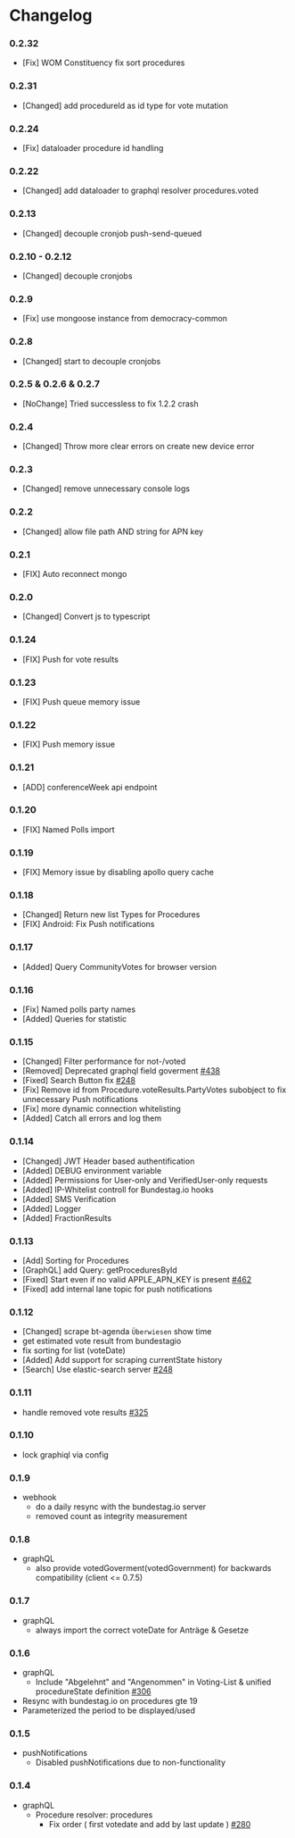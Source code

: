 # Changelog

### 0.2.32

- [Fix] WOM Constituency fix sort procedures

### 0.2.31

- [Changed] add procedureId as id type for vote mutation

### 0.2.24

- [Fix] dataloader procedure id handling

### 0.2.22

- [Changed] add dataloader to graphql resolver procedures.voted

### 0.2.13

- [Changed] decouple cronjob push-send-queued

### 0.2.10 - 0.2.12

- [Changed] decouple cronjobs

### 0.2.9

- [Fix] use mongoose instance from democracy-common

### 0.2.8

- [Changed] start to decouple cronjobs

### 0.2.5 & 0.2.6 & 0.2.7

- [NoChange] Tried successless to fix 1.2.2 crash

### 0.2.4

- [Changed] Throw more clear errors on create new device error

### 0.2.3

- [Changed] remove unnecessary console logs

### 0.2.2

- [Changed] allow file path AND string for APN key

### 0.2.1

- [FIX] Auto reconnect mongo

### 0.2.0

- [Changed] Convert js to typescript

### 0.1.24

- [FIX] Push for vote results

### 0.1.23

- [FIX] Push queue memory issue

### 0.1.22

- [FIX] Push memory issue

### 0.1.21

- [ADD] conferenceWeek api endpoint

### 0.1.20

- [FIX] Named Polls import

### 0.1.19

- [FIX] Memory issue by disabling apollo query cache

### 0.1.18

- [Changed] Return new list Types for Procedures
- [FIX] Android: Fix Push notifications

### 0.1.17

- [Added] Query CommunityVotes for browser version

### 0.1.16

- [Fix] Named polls party names
- [Added] Queries for statistic

### 0.1.15

- [Changed] Filter performance for not-/voted
- [Removed] Deprecated graphql field goverment [#438](https://github.com/demokratie-live/democracy-client/issues/438)
- [Fixed] Search Button fix [#248](https://github.com/demokratie-live/democracy-client/issues/248)
- [Fix] Remove id from Procedure.voteResults.PartyVotes subobject to fix unnecessary Push notifications
- [Fix] more dynamic connection whitelisting
- [Added] Catch all errors and log them

### 0.1.14

- [Changed] JWT Header based authentification
- [Added] DEBUG environment variable
- [Added] Permissions for User-only and VerifiedUser-only requests
- [Added] IP-Whitelist controll for Bundestag.io hooks
- [Added] SMS Verification
- [Added] Logger
- [Added] FractionResults

### 0.1.13

- [Add] Sorting for Procedures
- [GraphQL] add Query: getProceduresById
- [Fixed] Start even if no valid APPLE_APN_KEY is present [#462](https://github.com/demokratie-live/democracy-client/issues/462)
- [Fixed] add internal lane topic for push notifications

### 0.1.12

- [Changed] scrape bt-agenda `Überwiesen` show time
- get estimated vote result from bundestagio
- fix sorting for list (voteDate)
- [Added] Add support for scraping currentState history
- [Search] Use elastic-search server [#248](https://github.com/demokratie-live/democracy-client/issues/248)

### 0.1.11

- handle removed vote results [#325](https://github.com/demokratie-live/democracy-client/issues/325)

### 0.1.10

- lock graphiql via config

### 0.1.9

- webhook
  - do a daily resync with the bundestag.io server
  - removed count as integrity measurement

### 0.1.8

- graphQL
  - also provide votedGoverment(votedGovernment) for backwards compatibility (client <= 0.7.5)

### 0.1.7

- graphQL
  - always import the correct voteDate for Anträge & Gesetze

### 0.1.6

- graphQL
  - Include "Abgelehnt" and "Angenommen" in Voting-List & unified procedureState definition [#306](https://github.com/demokratie-live/democracy-client/issues/306)
- Resync with bundestag.io on procedures gte 19
- Parameterized the period to be displayed/used

### 0.1.5

- pushNotifications
  - Disabled pushNotifications due to non-functionality

### 0.1.4

- graphQL
  - Procedure resolver: procedures
    - Fix order ( first votedate and add by last update ) [#280](https://github.com/demokratie-live/democracy-client/issues/280)

